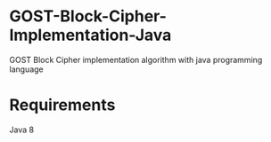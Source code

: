# GOST-Block-Cipher-Implementation-Java
GOST Block Cipher implementation algorithm with java programming language

# Requirements
Java 8
